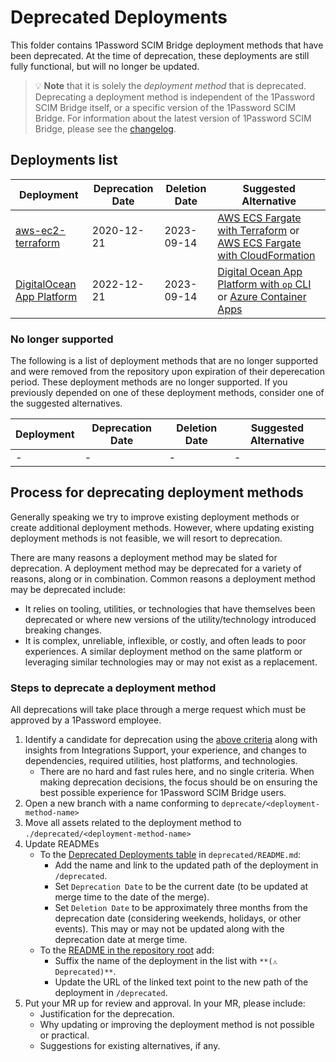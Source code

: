 # Deprecated Deployments

This folder contains 1Password SCIM Bridge deployment methods that have been deprecated. At the time of deprecation, these deployments are still fully functional, but will no longer be updated.

> 💡 **Note** that it is solely the _deployment method_ that is deprecated. Deprecating a deployment method is independent of the 1Password SCIM Bridge itself, or a specific version of the 1Password SCIM Bridge. For information about the latest version of 1Password SCIM Bridge, please see the [changelog](https://app-updates.agilebits.com/product_history/SCIM).

## Deployments list

| Deployment                                                | Deprecation Date | Deletion Date | Suggested Alternative                                                                                                                |
| --------------------------------------------------------- | ---------------- | ------------- | ------------------------------------------------------------------------------------------------------------------------------------ |
| [aws-ec2-terraform](./aws-terraform)                      | 2020-12-21       | 2023-09-14    | [AWS ECS Fargate with Terraform](../aws-ecsfargate-terraform/) or [AWS ECS Fargate with CloudFormation](./beta/aws-ecsfargate-cfn/)  |
| [DigitalOcean App Platform](./digitalocean-app-platform/) | 2022-12-21       | 2023-09-14    | [Digital Ocean App Platform with `op` CLI](../beta/do-app-platform-op-cli/) or [Azure Container Apps](../beta/azure-container-apps/) |

### No longer supported

The following is a list of deployment methods that are no longer supported and were removed from the repository upon expiration of their deperecation period. These deployment methods are no longer supported. If you previously depended on one of these deployment methods, consider one of the suggested alternatives.

| Deployment | Deprecation Date | Deletion Date | Suggested Alternative |
| ---------- | ---------------- | ------------- | --------------------- |
| -          | -                | -             | -                     |

## Process for deprecating deployment methods

Generally speaking we try to improve existing deployment methods or create additional deployment methods. However, where updating existing deployment methods is not feasible, we will resort to deprecation.

There are many reasons a deployment method may be slated for deprecation. A deployment method may be deprecated for a variety of reasons, along or in combination. Common reasons a deployment method may be deprecated include:

- It relies on tooling, utilities, or technologies that have themselves been deprecated or where new versions of the utility/technology introduced breaking changes.
- It is complex, unreliable, inflexible, or costly, and often leads to poor experiences. A similar deployment method on the same platform or leveraging similar technologies may or may not exist as a replacement.

### Steps to deprecate a deployment method

All deprecations will take place through a merge request which must be approved by a 1Password employee.

1. Identify a candidate for deprecation using the [above criteria](#process-for-deprecating-deployment-methods) along with insights from Integrations Support, your experience, and changes to dependencies, required utilities, host platforms, and technologies.
   - There are no hard and fast rules here, and no single criteria. When making deprecation decisions, the focus should be on ensuring the best possible experience for 1Password SCIM Bridge users.
2. Open a new branch with a name conforming to `deprecate/<deployment-method-name>`
3. Move all assets related to the deployment method to `./deprecated/<deployment-method-name>`
4. Update READMEs
   - To the [Deprecated Deployments table](../deprecated/README.md#deployments-list) in `deprecated/README.md`:
     - Add the name and link to the updated path of the deployment in `/deprecated`.
     - Set `Deprecation Date` to be the current date (to be updated at merge time to the date of the merge).
     - Set `Deletion Date` to be approximately three months from the deprecation date (considering weekends, holidays, or other events). This may or may not be updated along with the deprecation date at merge time.
   - To the [README in the repository root](../README.md) add:
     - Suffix the name of the deployment in the list with `**(⚠️ Deprecated)**`.
     - Update the URL of the linked text point to the new path of the deployment in `/deprecated`.
5. Put your MR up for review and approval. In your MR, please include:
   - Justification for the deprecation.
   - Why updating or improving the deployment method is not possible or practical.
   - Suggestions for existing alternatives, if any.
